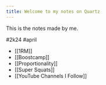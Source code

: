 ```yaml
---
title: Welcome to my notes on Quartz
---
```

This is the notes made by me.

#2k24 
	#april 

- [[1RM]]
- [[Boostcamp]]
- [[Proportionality]]
- [[Super Squats]]
- [[YouTube Channels I Follow]]


